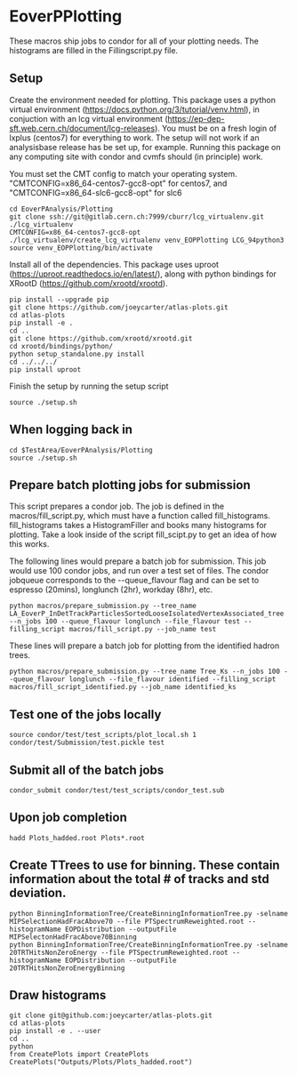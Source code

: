# EoverPPlotting

These macros ship jobs to condor for all of your plotting needs. The histograms are filled in the Fillingscript.py file.

## Setup
Create the environment needed for plotting. This package uses a python virtual environment (https://docs.python.org/3/tutorial/venv.html), in conjuction with an lcg virtual environment (https://ep-dep-sft.web.cern.ch/document/lcg-releases). You must be on a fresh login of lxplus (centos7) for everything to work. The setup will not work if an analysisbase release has be set up, for example. Running this package on any computing site with condor and cvmfs should (in principle) work. 

You must set the CMT config to match your operating system. "CMTCONFIG=x86_64-centos7-gcc8-opt" for centos7, and "CMTCONFIG=x86_64-slc6-gcc8-opt" for slc6
```
cd EoverPAnalysis/Plotting
git clone ssh://git@gitlab.cern.ch:7999/cburr/lcg_virtualenv.git ./lcg_virtualenv
CMTCONFIG=x86_64-centos7-gcc8-opt ./lcg_virtualenv/create_lcg_virtualenv venv_EOPPlotting LCG_94python3
source venv_EOPPlotting/bin/activate
```

Install all of the dependencies. This package uses uproot (https://uproot.readthedocs.io/en/latest/), along with python bindings for XRootD (https://github.com/xrootd/xrootd).
```
pip install --upgrade pip
git clone https://github.com/joeycarter/atlas-plots.git
cd atlas-plots
pip install -e .
cd ..
git clone https://github.com/xrootd/xrootd.git
cd xrootd/bindings/python/
python setup_standalone.py install
cd ../../../
pip install uproot
```

Finish the setup by running the setup script
```
source ./setup.sh
```

## When logging back in
```
cd $TestArea/EoverPAnalysis/Plotting
source ./setup.sh
```

## Prepare batch plotting jobs for submission
This script prepares a condor job. The job is defined in the macros/fill_script.py, which must have a function called fill_histograms. fill_histograms takes a HistogramFiller and books many histograms for plotting. Take a look inside of the script fill_scipt.py to get an idea of how this works.

The following lines would prepare a batch job for submission. This job would use 100 condor jobs, and run over a test set of files. The condor jobqueue corresponds to the --queue_flavour flag and can be set to espresso (20mins), longlunch (2hr), workday (8hr), etc.
```
python macros/prepare_submission.py --tree_name LA_EoverP_InDetTrackParticlesSortedLooseIsolatedVertexAssociated_tree --n_jobs 100 --queue_flavour longlunch --file_flavour test --filling_script macros/fill_script.py --job_name test
```

These lines will prepare a batch job for plotting from the identified hadron trees. 
```
python macros/prepare_submission.py --tree_name Tree_Ks --n_jobs 100 --queue_flavour longlunch --file_flavour identified --filling_script macros/fill_script_identified.py --job_name identified_ks
```


## Test one of the jobs locally
```
source condor/test/test_scripts/plot_local.sh 1 condor/test/Submission/test.pickle test
```

## Submit all of the batch jobs
```
condor_submit condor/test/test_scripts/condor_test.sub
```

## Upon job completion
```
hadd Plots_hadded.root Plots*.root
```

## Create TTrees to use for binning. These contain information about the total # of tracks and std deviation.
```
python BinningInformationTree/CreateBinningInformationTree.py -selname MIPSelectionHadFracAbove70 --file PTSpectrumReweighted.root --histogramName EOPDistribution --outputFile MIPSelectonHadFracAbove70Binning
python BinningInformationTree/CreateBinningInformationTree.py -selname 20TRTHitsNonZeroEnergy --file PTSpectrumReweighted.root --histogramName EOPDistribution --outputFile 20TRTHitsNonZeroEnergyBinning
```

## Draw histograms
```
git clone git@github.com:joeycarter/atlas-plots.git
cd atlas-plots
pip install -e . --user
cd ..
python
from CreatePlots import CreatePlots
CreatePlots("Outputs/Plots/Plots_hadded.root")
```
